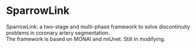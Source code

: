 # SparrowLink
SparrowLink: a two-stage and multi-phase framework to solve discontinuity problems in coronary artery segmentation.  
The framework is based on MONAI and nnUnet. Still in modifying.
